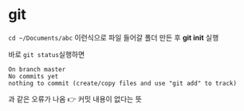 # git


```cd ~/Documents/abc``` 이런식으로 파일 들어갈 폴더 만든 후 **git init** 실행

바로 ```git status```실행하면 
```
On branch master
No commits yet 
nothing to commit (create/copy files and use "git add" to track) 
```
과 같은 오류가 나옴 👉 커밋 내용이 없다는 뜻

